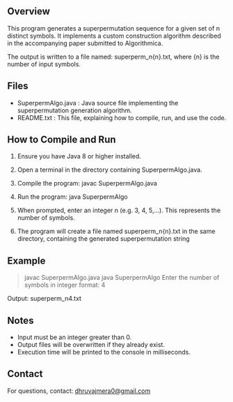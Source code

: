 Overview
--------
This program generates a superpermutation sequence for a given set of n distinct symbols. 
It implements a custom construction algorithm described in the accompanying paper submitted to Algorithmica.

The output is written to a file named: superperm_n{n}.txt, where {n} is the number of input symbols.

Files
-----
- SuperpermAlgo.java : Java source file implementing the superpermutation generation algorithm.
- README.txt : This file, explaining how to compile, run, and use the code.

How to Compile and Run
----------------------
1. Ensure you have Java 8 or higher installed.

2. Open a terminal in the directory containing SuperpermAlgo.java.

3. Compile the program:
   javac SuperpermAlgo.java

4. Run the program:
   java SuperpermAlgo

5. When prompted, enter an integer n (e.g. 3, 4, 5,...). This represents the number of symbols.

6. The program will create a file named superperm_n{n}.txt in the same directory, 
   containing the generated superpermutation string


Example
-------
> javac SuperpermAlgo.java
> java SuperpermAlgo
Enter the number of symbols in integer format:
4


Output: superperm_n4.txt

Notes
-----
- Input must be an integer greater than 0.
- Output files will be overwritten if they already exist.
- Execution time will be printed to the console in milliseconds.


Contact
-------
For questions, contact: dhruvajmera0@gmail.com
